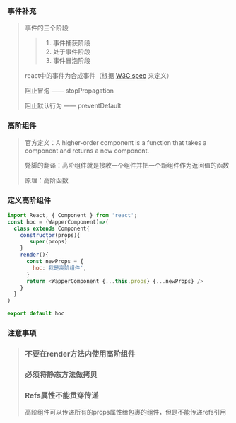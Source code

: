 ### 事件补充

> 事件的三个阶段
>
> > 1. 事件捕获阶段
> > 2. 处于事件阶段
> > 3. 事件冒泡阶段
>
> react中的事件为合成事件（根据 [W3C spec](https://www.w3.org/TR/DOM-Level-3-Events/) 来定义）
>
> 阻止冒泡   —— stopPropagation
>
> 阻止默认行为 —— preventDefault

### 高阶组件

> 官方定义：A higher-order component is a function that takes a component and returns a new component.
>
> 蹩脚的翻译：高阶组件就是接收一个组件并把一个新组件作为返回值的函数
>
> 原理：高阶函数

### 定义高阶组件

```javascript
import React, { Component } from 'react';
const hoc = (WapperComponent)=>(
  class extends Component{
    constructor(props){
       super(props)
    }
    render(){
      const newProps = {
        hoc:'我是高阶组件',
      }
      return <WapperComponent {...this.props} {...newProps} />
    }
  }
)

export default hoc
```



### 注意事项

> ### 不要在render方法内使用高阶组件
>
> ### 必须将静态方法做拷贝
>
> ### Refs属性不能贯穿传递
>
> 高阶组件可以传递所有的props属性给包裹的组件，但是不能传递refs引用